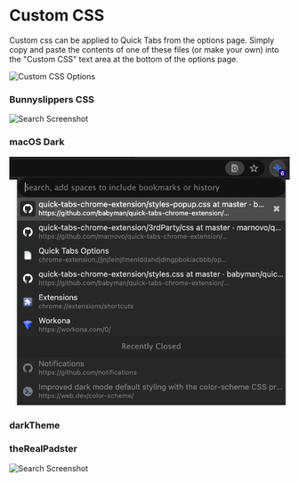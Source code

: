 # Custom CSS

Custom css can be applied to Quick Tabs from the options page. 
Simply copy and paste the contents of one of these files (or make your own)
into the "Custom CSS" text area at the bottom of the options page.

![Custom CSS Options](../../screenshots/custom_css_option.png?raw=true)

### Bunnyslippers CSS

![Search Screenshot](./bunnyslippers.png?raw=true)

### macOS Dark

[![Search Screenshot](./macOS-dark.png)](./macOS-dark.css)

### darkTheme

### theRealPadster

![Search Screenshot](./theRealPadster.png?raw=true)

